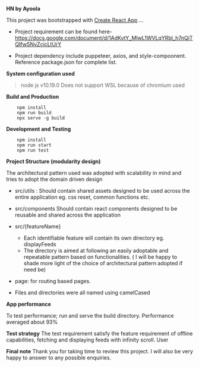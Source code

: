 **HN by Ayoola**

This project was bootstrapped with [Create React App](https://github.com/facebook/create-react-app) ...

- Project requirement can be found here- https://docs.google.com/document/d/1AdKvtY_MlwL1WVLqYRbl_h7nQiTQIfwSNvZcjcLtUrY

- Project dependency include puppeteer, axios, and style-compoonent. Reference package.json for complete list.

**System configuration used**

> node js v10.19.0
> Does not support WSL because of chromium used

**Build and Production**

```
    npm install
    npm run build
    npx serve -g build
```

**Development and Testing**

```
    npm install
    npm run start
    npm run test
```

**Project Structure (modularity design)**

The architectural pattern used was adopted with scalability in mind and tries to adopt the domain driven design

- src/utils :
  Should contain shared assets designed to be used across the entire application eg. css reset, common functions etc.
- src/components
  Should contain react components designed to be reusable and shared across the application
- src/{featureName}

  - Each identifiable feature will contain its own directory eg. displayFeeds
  - The directory is aimed at following an easily adoptable and repeatable pattern based on functionalities. ( I will be happy to shade more light of the choice of architectural pattern adopted if need be)

- page: for routing based pages.
- Files and directories were all named using camelCased

**App performance**

To test performance; run and serve the build directory. Performance averaged about 93%

[image]: https://imgur.com/a/LXZHy6j "performance screenshot"

**Test strategy**
The test requirement satisfy the feature requirement of offline capabilities, fetching and displaying feeds with infinity scroll. User

**Final note**
Thank you for taking time to review this project. I will also be very happy to answer to any possible enquiries.
